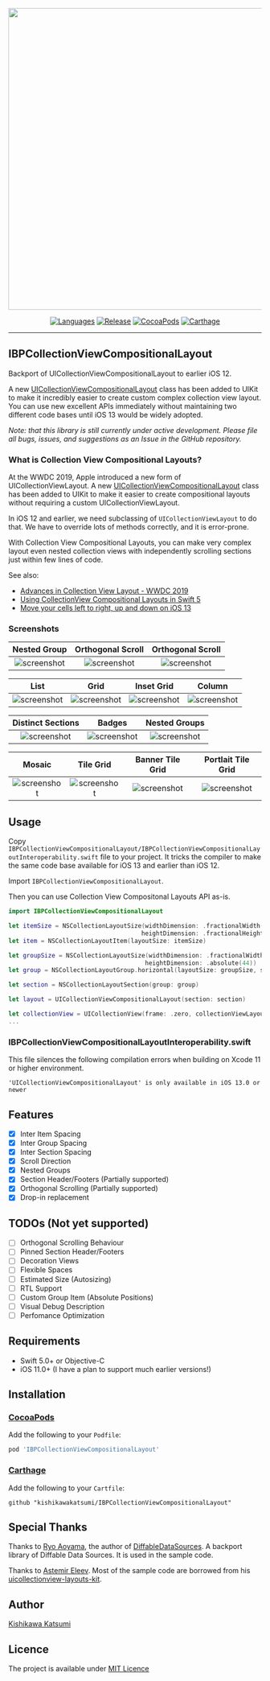 <p align="center">
  <img src="https://user-images.githubusercontent.com/40610/62582481-9055a980-b8e7-11e9-8c37-3a37035d8209.png"  style="width: 600px;" width="600" />
</p>

<p align="center">
  <a href="https://developer.apple.com/swift"><img alt="Languages" src="https://img.shields.io/badge/language-objective--c%20%7C%20swift-78909C.svg"/></a>
  <a href="https://github.com/kishikawakatsumi/IBPCollectionViewCompositionalLayout/releases/latest"><img alt="Release" src="https://img.shields.io/github/release/kishikawakatsumi/IBPCollectionViewCompositionalLayout.svg"/></a>
  <a href="https://cocoapods.org/pods/IBPCollectionViewCompositionalLayout"><img alt="CocoaPods" src="https://img.shields.io/cocoapods/v/IBPCollectionViewCompositionalLayout.svg"/></a>
  <a href="https://github.com/Carthage/Carthage"><img alt="Carthage" src="https://img.shields.io/badge/carthage-compatible-yellow.svg"/></a>
</p>

----------------

## IBPCollectionViewCompositionalLayout

Backport of UICollectionViewCompositionalLayout to earlier iOS 12.

A new [UICollectionViewCompositionalLayout](https://developer.apple.com/documentation/uikit/views_and_controls/collection_views/using_collection_view_compositional_layouts_and_diffable_data_sources) class has been added to UIKit to make it incredibly easier to create custom complex collection view layout.
You can use new excellent APIs immediately without maintaining two different code bases until iOS 13 would be widely adopted.

_Note: that this library is still currently under active development. Please file all bugs, issues, and suggestions as an Issue in the GitHub repository._

### What is Collection View Compositional Layouts?

At the WWDC 2019, Apple introduced a new form of UICollectionViewLayout. A new [UICollectionViewCompositionalLayout](https://developer.apple.com/documentation/uikit/views_and_controls/collection_views/using_collection_view_compositional_layouts_and_diffable_data_sources) class has been added to UIKit to make it easier to create compositional layouts without requiring a custom UICollectionViewLayout.

In iOS 12 and earlier, we need subclassing of `UICollectionViewLayout` to do that. We have to override lots of methods correctly, and it is error-prone.

With Collection View Compositional Layouts, you can make very complex layout even nested collection views with independently scrolling sections just within few lines of code.

See also:

- [Advances in Collection View Layout - WWDC 2019](https://developer.apple.com/videos/play/wwdc2019/215/)
- [Using CollectionView Compositional Layouts in Swift 5](https://dev.to/kevinmaarek/using-collectionview-compositional-layouts-in-swift-5-1nan)
- [Move your cells left to right, up and down on iOS 13](https://medium.com/shopback-engineering/move-your-cells-left-to-right-up-and-down-on-ios-13-part-1-1a5e010f48f9)

### Screenshots

|Nested Group|Orthogonal Scroll|Orthogonal Scroll|
|:-:|:-:|:-:|
|![screenshot](https://user-images.githubusercontent.com/40610/62560784-c29be280-b8b8-11e9-970f-d939b2713f93.gif)|![screenshot](https://user-images.githubusercontent.com/40610/62560308-bb280980-b8b7-11e9-9bfe-c93ee1caef78.gif)|![screenshot](https://user-images.githubusercontent.com/40610/62560791-c596d300-b8b8-11e9-9c9a-4543a5a466cd.gif)|

|List|Grid|Inset Grid|Column|
|:-:|:-:|:-:|:-:|
|![screenshot](https://user-images.githubusercontent.com/40610/62560843-de06ed80-b8b8-11e9-96b1-3a1da6e9bd58.png)|![screenshot](https://user-images.githubusercontent.com/40610/62560851-e2330b00-b8b8-11e9-96f0-455aaa032931.png)|![screenshot](https://user-images.githubusercontent.com/40610/62560886-f24aea80-b8b8-11e9-9756-4919f078a7f2.png)|![screenshot](https://user-images.githubusercontent.com/40610/62560882-ef4ffa00-b8b8-11e9-8f33-5c090434492c.png)|

|Distinct Sections|Badges|Nested Groups|
|:-:|:-:|:-:|
|![screenshot](https://user-images.githubusercontent.com/40610/62560897-f545db00-b8b8-11e9-9574-55466d8ef81b.png)|![screenshot](https://user-images.githubusercontent.com/40610/62560903-f7a83500-b8b8-11e9-8766-5273db0817a8.png)|![screenshot](https://user-images.githubusercontent.com/40610/62560909-fa0a8f00-b8b8-11e9-8749-3d93e2295fdd.png)|

|Mosaic|Tile Grid|Banner Tile Grid|Portlait Tile Grid|
|:-:|:-:|:-:|:-:|
|![screenshot](https://user-images.githubusercontent.com/40610/62560914-fd057f80-b8b8-11e9-9899-8b430802941b.png)|![screenshot](https://user-images.githubusercontent.com/40610/62560917-00990680-b8b9-11e9-93bb-2d36cdbb46f9.png)|![screenshot](https://user-images.githubusercontent.com/40610/62560925-042c8d80-b8b9-11e9-8d6d-71a1290498e6.png)|![screenshot](https://user-images.githubusercontent.com/40610/62560928-068ee780-b8b9-11e9-81b1-3c9ca640c10d.png)|

## Usage

Copy `IBPCollectionViewCompositionalLayout/IBPCollectionViewCompositionalLayoutInteroperability.swift` file to your project.
It tricks the compiler to make the same code base available for iOS 13 and earlier than iOS 12.

Import `IBPCollectionViewCompositionalLayout`.

Then you can use Collection View Compositonal Layouts API as-is.

```swift
import IBPCollectionViewCompositionalLayout

let itemSize = NSCollectionLayoutSize(widthDimension: .fractionalWidth(1),
                                     heightDimension: .fractionalHeight(1))
let item = NSCollectionLayoutItem(layoutSize: itemSize)

let groupSize = NSCollectionLayoutSize(widthDimension: .fractionalWidth(1),
                                      heightDimension: .absolute(44))
let group = NSCollectionLayoutGroup.horizontal(layoutSize: groupSize, subitems: [item])

let section = NSCollectionLayoutSection(group: group)

let layout = UICollectionViewCompositionalLayout(section: section)

let collectionView = UICollectionView(frame: .zero, collectionViewLayout: layout)
...
```

### IBPCollectionViewCompositionalLayoutInteroperability.swift

This file silences the following compilation errors when building on Xcode 11 or higher environment.

```
'UICollectionViewCompositionalLayout' is only available in iOS 13.0 or newer
```

## Features

- [x] Inter Item Spacing  
- [x] Inter Group Spacing  
- [x] Inter Section Spacing  
- [x] Scroll Direction  
- [x] Nested Groups  
- [x] Section Header/Footers (Partially supported)  
- [x] Orthogonal Scrolling (Partially supported)  
- [x] Drop-in replacement

## TODOs (Not yet supported)

- [ ] Orthogonal Scrolling Behaviour
- [ ] Pinned Section Header/Footers
- [ ] Decoration Views
- [ ] Flexible Spaces
- [ ] Estimated Size (Autosizing)
- [ ] RTL Support
- [ ] Custom Group Item (Absolute Positions)
- [ ] Visual Debug Description
- [ ] Perfomance Optimization

## Requirements

- Swift 5.0+ or Objective-C
- iOS 11.0+ (I have a plan to support much earlier versions!)

## Installation

### [CocoaPods](https://cocoapods.org)

Add the following to your `Podfile`:

```ruby
pod 'IBPCollectionViewCompositionalLayout'
```

### [Carthage](https://github.com/Carthage/Carthage)

Add the following to your `Cartfile`:

```
github "kishikawakatsumi/IBPCollectionViewCompositionalLayout"
```

## Special Thanks

Thanks to [Ryo Aoyama](https://github.com/ra1028), the author of [DiffableDataSources](https://github.com/ra1028/DiffableDataSources). A backport library of Diffable Data Sources. It is used in the sample code.

Thanks to [Astemir Eleev](https://github.com/jVirus). Most of the sample code are borrowed from his [uicollectionview-layouts-kit](https://github.com/jVirus/uicollectionview-layouts-kit).

## Author
[Kishikawa Katsumi](https://github.com/kishikawakatsumi)

## Licence
The project is available under [MIT Licence](https://github.com/kishikawakatsumi/IBPCollectionViewCompositionalLayout/blob/master/LICENSE)
